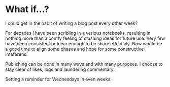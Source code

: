 # What if...?

I could get in the habit of writing a blog post every other week?

For decades I have been scribling in a verious notebooks, resulting in nothing more than a comfy feeling of stashing ideas for future use. Very few have been consistent or lcear enough to be share effectivly. Now would be a good time to align some phases and hope for some constructive inteferens.

Publishing can be done in many ways and with many purposes. I choose to stay clear of likes, logs and laundering commentary.  

Setting a reminder for Wednesdays in even weeks.
